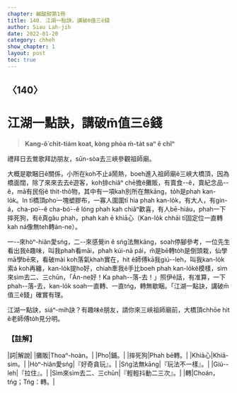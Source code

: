 ```yaml
---
chapter: 鹹酸甜第1冊
title: 140. 江湖一點訣，講破m̄值三ê錢
author: Siau Lah-jih
date: 2022-01-20
category: chheh
show_chapter: 1
layout: post
toc: true
---
```

  
## 〈140〉
# 江湖一點訣，講破m̄值三ê錢
>**Kang-ô͘ chi̍t-tiám koat, kòng phòa m̄-ta̍t saⁿ ê chîⁿ**
 
禮拜日去鶯歌拜訪朋友，sūn-sòa去三峽參觀祖師廟。

大概是歇睏日ê關係，小所在koh不止á鬧熱，boeh進入祖師廟ê三峽大橋頂，因為橋面闊，除了來來去去ê遊客，koh排chiâⁿ chē擔ê攤販，有賣食--ê，賣紀念品--ê，mā有民俗ê thit-thô物，其中有一項kah別所在無kāng，to̍h是phah kan-lo̍k。In tī橋頂pho͘一塊塑膠布，一寡人圍圍tī hia phah kan-lo̍k，有大人，有gín-á，cha-po͘--ê cha-bó͘--ê lóng phah kah chiâⁿ歡喜，有人bē-hiáu，phah一下摔死狗，有ê真gâu phah，phah kah ē khiā心（Kan-lo̍k chhāi tī固定位一直轉kah ná像無teh轉án-ne）。

一--來hòⁿ-hiân愛sńg，二--來感覺in ê sńg法無kāng，soah停腳參考，一位先生看出我ê趣味，叫我phah看māi，phah kúi-nā pái，m̄是bē轉to̍h是倒頭栽，仙學mā學bē來，看破mài koh落氣khah實在，hit ê師傅kā我giú--leh，叫我kan-lo̍k索á koh再纏，kan-lo̍k提ho͘好，chiah牽我ê手比boeh phah kan-lo̍kê模樣，sìm來sìm去二、三chūn，「Án-ne好！Ka phah--落-去！」照伊ê話，有准算，一下phah--落-去，kan-lo̍k soah一直轉、一直tńg，轉無歇睏。「江湖一點訣，講破m̄值三ê錢」確實有理。

江湖一點訣，siáⁿ-mih訣？有趣味ê朋友，請你來三峽祖師廟前，大橋頂chhōe hit ê老師傅to̍h見分明。

### 【註解】

|詞|解說|
|攤販|Thoaⁿ-hoàn。|
|Pho͘|鋪。|
|摔死狗|Phah bē轉。|
|Khiā心|Khiā-sim。|
|Hòⁿ-hiân愛sńg|『好奇貪玩』。|
|Sńg法無kāng|『玩法不一樣』。|
|Giú--leh|『拉住』。|
|Sìm來sìm去二、三chūn|『輕輕抖動二三次』。|
|轉|Choán，tńg；Tńg：轉。|
